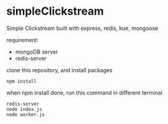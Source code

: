 # simpleClickstream
Simple Clickstream built with express, redis, kue, mongoose

requirement:

- mongoDB server
- redis-server

clone this repository, and install packages
```
npm install
```
when npm install done, run this command in different terminal
```
redis-server
node index.js
node worker.js
```
